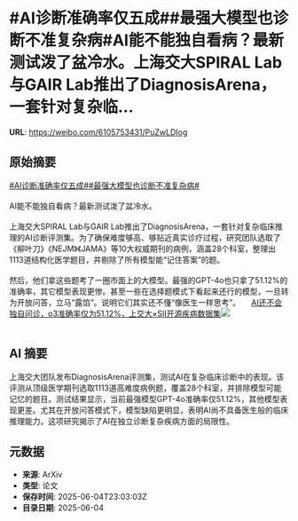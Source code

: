 # #AI诊断准确率仅五成##最强大模型也诊断不准复杂病#AI能不能独自看病？最新测试泼了盆冷水。上海交大SPIRAL Lab与GAIR Lab推出了DiagnosisArena，一套针对复杂临...

**URL**: https://weibo.com/6105753431/PuZwLDIog

## 原始摘要

<a href="https://m.weibo.cn/search?containerid=231522type%3D1%26t%3D10%26q%3D%23AI%E8%AF%8A%E6%96%AD%E5%87%86%E7%A1%AE%E7%8E%87%E4%BB%85%E4%BA%94%E6%88%90%23&amp;extparam=%23AI%E8%AF%8A%E6%96%AD%E5%87%86%E7%A1%AE%E7%8E%87%E4%BB%85%E4%BA%94%E6%88%90%23" data-hide=""><span class="surl-text">#AI诊断准确率仅五成#</span></a><a href="https://m.weibo.cn/search?containerid=231522type%3D1%26t%3D10%26q%3D%23%E6%9C%80%E5%BC%BA%E5%A4%A7%E6%A8%A1%E5%9E%8B%E4%B9%9F%E8%AF%8A%E6%96%AD%E4%B8%8D%E5%87%86%E5%A4%8D%E6%9D%82%E7%97%85%23&amp;extparam=%23%E6%9C%80%E5%BC%BA%E5%A4%A7%E6%A8%A1%E5%9E%8B%E4%B9%9F%E8%AF%8A%E6%96%AD%E4%B8%8D%E5%87%86%E5%A4%8D%E6%9D%82%E7%97%85%23" data-hide=""><span class="surl-text">#最强大模型也诊断不准复杂病#</span></a><br><br>AI能不能独自看病？最新测试泼了盆冷水。<br><br>上海交大SPIRAL Lab与GAIR Lab推出了DiagnosisArena，一套针对复杂临床推理的AI诊断评测集。为了确保难度够高、够贴近真实诊疗过程，研究团队选取了《柳叶刀》《NEJM》《JAMA》等10大权威期刊的病例，涵盖28个科室，整理出1113道结构化医学题目，并剔除了所有模型能“记住答案”的题。<br><br>然后，他们拿这些题考了一圈市面上的大模型。最强的GPT-4o也只拿了51.12%的准确率，其它模型表现更惨。甚至一些在选择题模式下看起来还行的模型，一旦转为开放问答，立马“露馅”。说明它们其实还不懂“像医生一样思考”。 <a href="https://weibo.com/ttarticle/p/show?id=2309405173863561691156" data-hide=""><span class="url-icon"><img style="width: 1rem;height: 1rem" src="https://h5.sinaimg.cn/upload/2015/09/25/3/timeline_card_small_article_default.png" referrerpolicy="no-referrer"></span><span class="surl-text">AI还不会独自问诊，o3准确率仅为51.12%，上交大×SII开源疾病数据集</span></a><img style="" src="https://tvax1.sinaimg.cn/large/006Fd7o3gy1i23f2tzhw2j30m90cjwg1.jpg" referrerpolicy="no-referrer"><br><br>

## AI 摘要

上海交大团队发布DiagnosisArena评测集，测试AI在复杂临床诊断中的表现。该评测从顶级医学期刊选取1113道高难度病例题，覆盖28个科室，并排除模型可能记忆的题目。测试结果显示，当前最强模型GPT-4o准确率仅51.12%，其他模型表现更差。尤其在开放问答模式下，模型缺陷更明显，表明AI尚不具备医生般的临床推理能力。这项研究揭示了AI在独立诊断复杂疾病方面的局限性。

## 元数据

- **来源**: ArXiv
- **类型**: 论文
- **保存时间**: 2025-06-04T23:03:03Z
- **目录日期**: 2025-06-04
